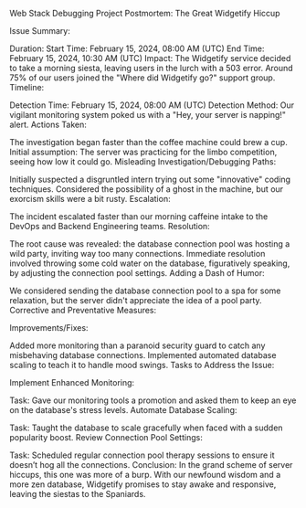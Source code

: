 Web Stack Debugging Project Postmortem: The Great Widgetify Hiccup

Issue Summary:

Duration:
Start Time: February 15, 2024, 08:00 AM (UTC)
End Time: February 15, 2024, 10:30 AM (UTC)
Impact:
The Widgetify service decided to take a morning siesta, leaving users in the lurch with a 503 error.
Around 75% of our users joined the "Where did Widgetify go?" support group.
Timeline:

Detection Time: February 15, 2024, 08:00 AM (UTC)
Detection Method: Our vigilant monitoring system poked us with a "Hey, your server is napping!" alert.
Actions Taken:

The investigation began faster than the coffee machine could brew a cup.
Initial assumption: The server was practicing for the limbo competition, seeing how low it could go.
Misleading Investigation/Debugging Paths:

Initially suspected a disgruntled intern trying out some "innovative" coding techniques.
Considered the possibility of a ghost in the machine, but our exorcism skills were a bit rusty.
Escalation:

The incident escalated faster than our morning caffeine intake to the DevOps and Backend Engineering teams.
Resolution:

The root cause was revealed: the database connection pool was hosting a wild party, inviting way too many connections.
Immediate resolution involved throwing some cold water on the database, figuratively speaking, by adjusting the connection pool settings.
Adding a Dash of Humor:

We considered sending the database connection pool to a spa for some relaxation, but the server didn't appreciate the idea of a pool party.
Corrective and Preventative Measures:

Improvements/Fixes:

Added more monitoring than a paranoid security guard to catch any misbehaving database connections.
Implemented automated database scaling to teach it to handle mood swings.
Tasks to Address the Issue:

Implement Enhanced Monitoring:

Task: Gave our monitoring tools a promotion and asked them to keep an eye on the database's stress levels.
Automate Database Scaling:

Task: Taught the database to scale gracefully when faced with a sudden popularity boost.
Review Connection Pool Settings:

Task: Scheduled regular connection pool therapy sessions to ensure it doesn’t hog all the connections.
Conclusion:
In the grand scheme of server hiccups, this one was more of a burp. With our newfound wisdom and a more zen database, Widgetify promises to stay awake and responsive, leaving the siestas to the Spaniards.
